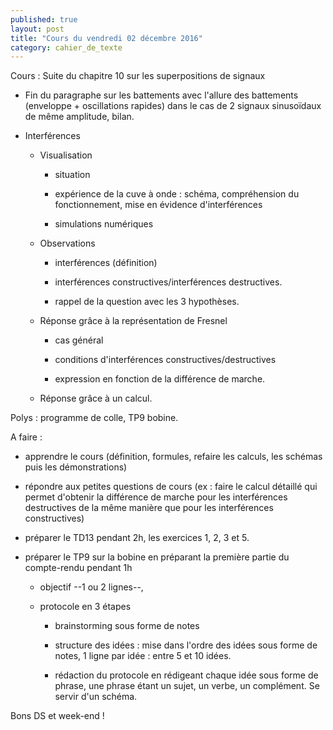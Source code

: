 ```yaml
---
published: true
layout: post
title: "Cours du vendredi 02 décembre 2016"
category: cahier_de_texte
---
```


Cours : Suite du chapitre 10 sur les superpositions de signaux

- Fin du paragraphe sur les battements avec l'allure des battements (enveloppe + oscillations rapides) dans le cas de 2 signaux sinusoïdaux de même amplitude, bilan.

- Interférences

   - Visualisation

     - situation

     - expérience de la cuve à onde : schéma, compréhension du fonctionnement, mise en évidence d'interférences

     - simulations numériques

   - Observations
 
     - interférences (définition)

     - interférences constructives/interférences destructives.

     - rappel de la question avec les 3 hypothèses.

   - Réponse grâce à la représentation de Fresnel

     - cas général

     - conditions d'interférences constructives/destructives

     - expression en fonction de la différence de marche.

   - Réponse grâce à un calcul.

Polys : programme de colle, TP9 bobine.

A faire :

- apprendre le cours (définition, formules, refaire les calculs, les schémas puis les démonstrations)

- répondre aux petites questions de cours (ex : faire le calcul détaillé qui permet d'obtenir la différence de marche pour les interférences destructives de la même manière que pour les interférences constructives)

- préparer le TD13 pendant 2h, les exercices 1, 2, 3 et 5.

- préparer le TP9 sur la bobine en préparant la première partie du compte-rendu pendant 1h

   - objectif --1 ou 2 lignes--,
 
   - protocole en 3 étapes 

      - brainstorming sous forme de notes

      - structure des idées : mise dans l'ordre des idées sous forme de notes, 1 ligne par idée : entre 5 et 10 idées.

      - rédaction du protocole en rédigeant chaque idée sous forme de phrase, une phrase étant un sujet, un verbe, un complément. Se servir d'un schéma. 

Bons DS et week-end !



